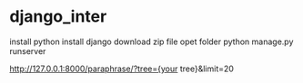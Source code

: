 # django_inter

install python
install django
download zip file
opet folder
python manage.py runserver

http://127.0.0.1:8000/paraphrase/?tree={your tree}&limit=20
